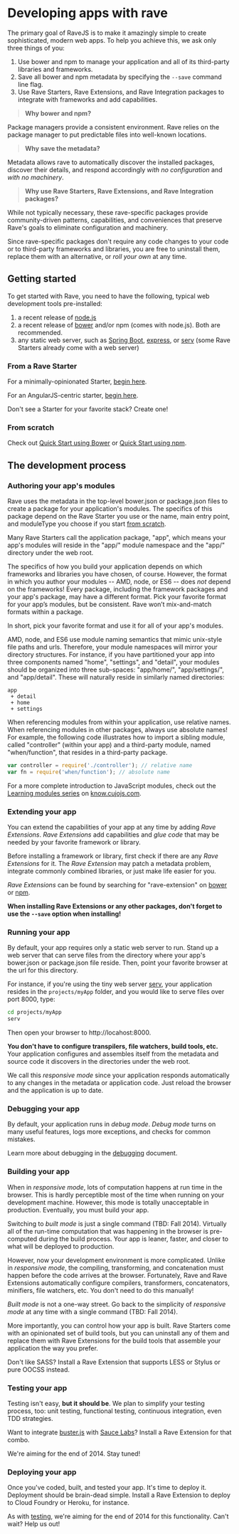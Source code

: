 # Developing apps with rave

The primary goal of RaveJS is to make it amazingly simple to create
sophisticated, modern web apps.  To help you achieve this, we ask only
three things of you:

1.	Use bower and npm to manage your application and all of its third-party
	libraries and frameworks.
2.	Save all bower and npm metadata by specifying the `--save` command
	line flag.
3.	Use Rave Starters, Rave Extensions, and Rave Integration packages to
	integrate with frameworks and add capabilities.

> **Why bower and npm?**

Package managers provide a consistent environment.  Rave relies on the
package manager to put predictable files into well-known locations.

> **Why save the metadata?**

Metadata allows rave to automatically discover the installed packages, discover
their details, and respond accordingly *with no configuration* and *with
no machinery*.

> **Why use Rave Starters, Rave Extensions, and Rave Integration packages?**

While not typically necessary, these rave-specific packages provide
community-driven patterns, capabilities, and conveniences that preserve
Rave's goals to eliminate configuration and machinery.

Since rave-specific packages don't require any code changes to your code or
to third-party frameworks and libraries, you are free to uninstall them,
replace them with an alternative, or *roll your own* at any time.


## Getting started

To get started with Rave, you need to have the following, typical web
development tools pre-installed:

1.	a recent release of [node.js](http://nodejs.org/download/)
2.	a recent release of [bower](http://bower.io/) and/or npm (comes with
	node.js).  Both are recommended.
3.	any static web server, such as
	[Spring Boot](http://projects.spring.io/spring-boot/),
	[express](http://expressjs.com), or [serv](https://github.com/scothis/serv)
	(some Rave Starters already come with a web server)

### From a Rave Starter

For a minimally-opinionated Starter,
[begin here](http://github.com/RaveJS/rave-start).

For an AngularJS-centric starter,
[begin here](http://github.com/RaveJS/rave-start-angular).

Don't see a Starter for your favorite stack?  Create one!

### From scratch

Check out [Quick Start using Bower](./quick-start-bower.md)
or [Quick Start using npm](./quick-start-npm.md).


## The development process

### Authoring your app's modules

Rave uses the metadata in the top-level bower.json or package.json files
to create a package for your application's modules.  The specifics of this
package depend on the Rave Starter you use or the name, main entry point,
and moduleType you choose if you start [from scratch](#from-scratch).

Many Rave Starters call the application package, "app", which means your app's
modules will reside in the "app/" module namespace and the "app/" directory
under the web root.

The specifics of how you build your application depends on which frameworks
and libraries you have chosen, of course.  However, the format in which you
author your modules -- AMD, node, or ES6 -- does *not* depend on the
frameworks!  Every package, including the framework packages and your app's
package, may have a different format.  Pick your favorite format for your
app’s modules, but be consistent.  Rave won’t mix-and-match formats within
a package.

In short, pick your favorite format and use it for all of your app's modules.

AMD, node, and ES6 use module naming semantics that mimic unix-style file
paths and urls.  Therefore, your module namespaces will mirror your directory
structures.  For instance, if you have partitioned your app into three
components named "home", "settings", and "detail", your modules should be
organized into three sub-spaces: "app/home/", "app/settings/", and "app/detail".
These will naturally reside in similarly named directories:

```
app
 + detail
 + home
 + settings
```

When referencing modules from within your application, use relative names.
When referencing modules in other packages, always use absolute names!
For example, the following code illustrates how to import a sibling module,
called "controller" (within your app) and a third-party module, named
"when/function", that resides in a third-party package.

```js
var controller = require('./controller'); // relative name
var fn = require('when/function'); // absolute name
```

For a more complete introduction to JavaScript modules, check out the
[Learning modules series](http://know.cujojs.com/tutorials) on
[know.cujojs.com](http://know.cujojs.com).


### Extending your app

You can extend the capabilities of your app at any time by adding *Rave
Extensions*.  *Rave Extensions* add capabilities and *glue code* that may be
needed by your favorite framework or library.

Before installing a framework or library, first check if there are any *Rave
Extensions* for it.  The *Rave Extension* may patch a metadata problem,
integrate commonly combined libraries, or just make life easier for you.

*Rave Extensions* can be found by searching for "rave-extension" on
[bower](http://bower.io/search/?q=rave-extension) or
[npm](http://www.npmjs.org/search?q=rave-extension).

**When installing Rave Extensions or any other packages,
don't forget to use the `--save` option when installing!**


### Running your app

By default, your app requires only a static web server to run.  Stand up a
web server that can serve files from the directory where your app's bower.json
or package.json file reside.  Then, point your favorite browser at the url
for this directory.

For instance, if you're using the tiny web server
[serv](https://www.npmjs.org/package/serv), your application resides in the
`projects/myApp` folder, and you would like to serve files over port 8000,
type:

```bash
cd projects/myApp
serv
```

Then open your browser to http://locahost:8000.

**You don't have to configure transpilers, file watchers, build tools, etc.**
Your application configures and assembles itself from the metadata and source
code it discovers in the directories under the web root.

We call this *responsive mode* since your application responds automatically
to any changes in the metadata or application code.  Just reload the browser
and the application is up to date.


### Debugging your app

By default, your application runs in *debug mode*.  *Debug mode* turns on
many useful features, logs more exceptions, and checks for common mistakes.

Learn more about debugging in the [debugging](./debugging.md) document.

### Building your app

When in *responsive mode*, lots of computation happens at run time in the
browser.  This is hardly perceptible most of the time when running on your
development machine.  However, this mode is totally unacceptable in production.
Eventually, you must build your app.

Switching to *built mode* is just a single command (TBD: Fall 2014).
Virtually all of the run-time computation that was happening in the browser
is pre-computed during the build process.  Your app is leaner, faster,
and closer to what will be deployed to production.

However, now your development environment is more complicated.  Unlike in
*responsive mode*, the compiling, transforming, and concatenation must happen
before the code arrives at the browser.  Fortunately, Rave and Rave Extensions
automatically configure compilers, transformers, concatenators, minifiers,
file watchers, etc.  You don't need to do this manually!

*Built mode* is not a one-way street.  Go back to the simplicity of
*responsive mode* at any time with a single command (TBD: Fall 2014).

More importantly, you can control how your app is built.  Rave Starters come
with an opinionated set of build tools, but you can uninstall any of them
and replace them with Rave Extensions for the build tools that assemble
your application the way you prefer.

Don't like SASS? Install a Rave Extension that supports LESS or Stylus or
pure OOCSS instead.


### Testing your app

Testing isn't easy, **but it should be**.  We plan to simplify your testing
process, too: unit testing, functional testing, continuous integration,
even TDD strategies.

Want to integrate [buster.js](http://busterjs.org) with
[Sauce Labs](http://saucelabs.com/)?  Install a Rave Extension for that combo.

We're aiming for the end of 2014.  Stay tuned!


### Deploying your app

Once you've coded, built, and tested your app.  It's time to deploy it.
Deployment should be brain-dead simple.  Install a Rave Extension to deploy
to Cloud Foundry or Heroku, for instance.

As with [testing](#testing-your-app), we're aiming for the end of 2014 for
this functionality.  Can't wait?  Help us out!
